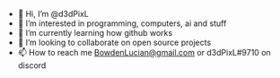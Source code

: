 - 👋 Hi, I’m @d3dPixL
- 👀 I’m interested in programming, computers, ai and stuff
- 🌱 I’m currently learning how github works
- 💞️ I’m looking to collaborate on open source projects
- 📫 How to reach me BowdenLucian@gmail.com or d3dPixL#9710 on discord

<!---
d3dPixL/d3dPixL is a ✨ special ✨ repository because its `README.md` (this file) appears on your GitHub profile.
You can click the Preview link to take a look at your changes.
--->
